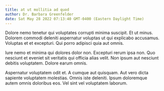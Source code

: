```yaml
---
title: at ut mollitia ad quod
author: Dr. Barbara Greenfelder
date: Sat May 28 2022 07:13:40 GMT-0400 (Eastern Daylight Time)
---
```

Dolore nemo tenetur qui voluptates corrupti minima suscipit. Et ut minus. Dolorem commodi deleniti aspernatur voluptas ut qui explicabo accusamus. Voluptas et et excepturi. Qui porro adipisci quia aut omnis.

 Iure nemo et minima qui dolores dolor non. Excepturi rerum ipsa non. Quo nesciunt et eveniet sit veritatis qui officia alias velit. Non ipsum aut nesciunt debitis voluptatem. Dolore earum omnis.

 Aspernatur voluptatem odit et. A cumque aut quisquam. Aut vero dicta sapiente voluptatem molestias. Omnis iste deleniti. Ipsum doloremque autem omnis doloribus eos. Vel sint vel voluptatem laborum.